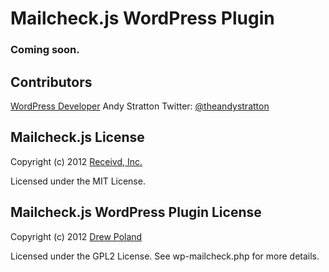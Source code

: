 # Mailcheck.js WordPress Plugin

### Coming soon.



## Contributors

[WordPress Developer](http://www.theandystratton.com) Andy Stratton
Twitter: [@theandystratton](http://www.twitter.com/@theandystratton)


## Mailcheck.js License

Copyright (c) 2012 [Receivd, Inc.](http://kicksend.com)

Licensed under the MIT License.


## Mailcheck.js WordPress Plugin License

Copyright (c) 2012 [Drew Poland](http://www.baltimoredrew.com)

Licensed under the GPL2 License. See wp-mailcheck.php for more details.